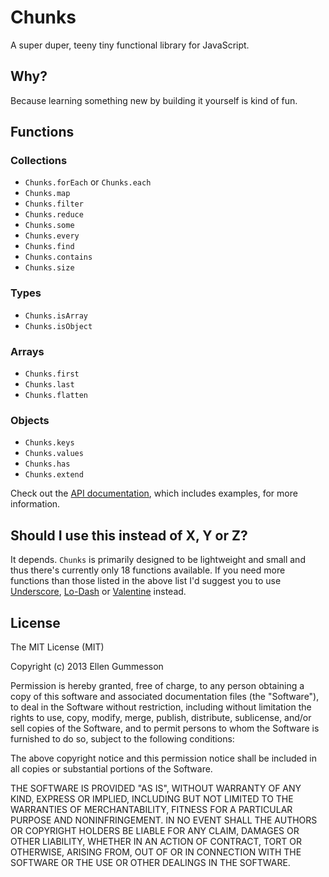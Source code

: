 # Chunks

A super duper, teeny tiny functional library for JavaScript.

## Why?

Because learning something new by building it yourself is kind of fun.

## Functions

### Collections

- `Chunks.forEach` or `Chunks.each`
- `Chunks.map`
- `Chunks.filter`
- `Chunks.reduce`
- `Chunks.some`
- `Chunks.every`
- `Chunks.find`
- `Chunks.contains`
- `Chunks.size`

### Types

- `Chunks.isArray`
- `Chunks.isObject`

### Arrays

- `Chunks.first`
- `Chunks.last`
- `Chunks.flatten`

### Objects

- `Chunks.keys`
- `Chunks.values`
- `Chunks.has`
- `Chunks.extend`

Check out the [API documentation](https://github.com/gummesson/chunks/blob/master/API.md), which includes examples, for more information.

## Should I use this instead of X, Y or Z?

It depends. `Chunks` is primarily designed to be lightweight and small and thus there's currently only 18 functions available. If you need more functions than those listed in the above list I'd suggest you to use [Underscore](https://github.com/jashkenas/underscore), [Lo-Dash](https://github.com/lodash/lodash) or [Valentine](https://github.com/ded/valentine) instead.

## License

The MIT License (MIT)

Copyright (c) 2013 Ellen Gummesson

Permission is hereby granted, free of charge, to any person obtaining a copy
of this software and associated documentation files (the "Software"), to deal
in the Software without restriction, including without limitation the rights
to use, copy, modify, merge, publish, distribute, sublicense, and/or sell
copies of the Software, and to permit persons to whom the Software is
furnished to do so, subject to the following conditions:

The above copyright notice and this permission notice shall be included in
all copies or substantial portions of the Software.

THE SOFTWARE IS PROVIDED "AS IS", WITHOUT WARRANTY OF ANY KIND, EXPRESS OR
IMPLIED, INCLUDING BUT NOT LIMITED TO THE WARRANTIES OF MERCHANTABILITY,
FITNESS FOR A PARTICULAR PURPOSE AND NONINFRINGEMENT. IN NO EVENT SHALL THE
AUTHORS OR COPYRIGHT HOLDERS BE LIABLE FOR ANY CLAIM, DAMAGES OR OTHER
LIABILITY, WHETHER IN AN ACTION OF CONTRACT, TORT OR OTHERWISE, ARISING FROM,
OUT OF OR IN CONNECTION WITH THE SOFTWARE OR THE USE OR OTHER DEALINGS IN
THE SOFTWARE.

